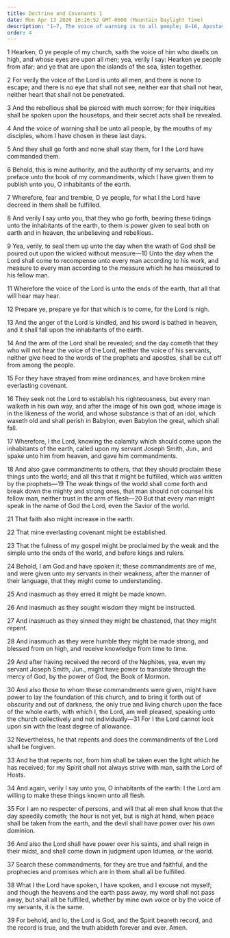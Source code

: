 ```yaml
---
title: Doctrine and Covenants 1
date: Mon Apr 13 2020 16:16:52 GMT-0600 (Mountain Daylight Time)
description: "1–7, The voice of warning is to all people; 8–16, Apostasy and wickedness precede the Second Coming; 17–23, Joseph Smith is called to restore to earth the Lord’s truths and powers; 24–33, The Book of Mormon is brought forth and the true Church is established; 34–36, Peace will be taken from the earth; 37–39, Search these commandments."
order: 4
---
```


1 Hearken, O ye people of my church, saith the voice of him who dwells on high, and whose eyes are upon all men; yea, verily I say: Hearken ye people from afar; and ye that are upon the islands of the sea, listen together.

2 For verily the voice of the Lord is unto all men, and there is none to escape; and there is no eye that shall not see, neither ear that shall not hear, neither heart that shall not be penetrated.

3 And the rebellious shall be pierced with much sorrow; for their iniquities shall be spoken upon the housetops, and their secret acts shall be revealed.

4 And the voice of warning shall be unto all people, by the mouths of my disciples, whom I have chosen in these last days.

5 And they shall go forth and none shall stay them, for I the Lord have commanded them.

6 Behold, this is mine authority, and the authority of my servants, and my preface unto the book of my commandments, which I have given them to publish unto you, O inhabitants of the earth.

7 Wherefore, fear and tremble, O ye people, for what I the Lord have decreed in them shall be fulfilled.

8 And verily I say unto you, that they who go forth, bearing these tidings unto the inhabitants of the earth, to them is power given to seal both on earth and in heaven, the unbelieving and rebellious.

9 Yea, verily, to seal them up unto the day when the wrath of God shall be poured out upon the wicked without measure—10 Unto the day when the Lord shall come to recompense unto every man according to his work, and measure to every man according to the measure which he has measured to his fellow man.

11 Wherefore the voice of the Lord is unto the ends of the earth, that all that will hear may hear.

12 Prepare ye, prepare ye for that which is to come, for the Lord is nigh.

13 And the anger of the Lord is kindled, and his sword is bathed in heaven, and it shall fall upon the inhabitants of the earth.

14 And the arm of the Lord shall be revealed; and the day cometh that they who will not hear the voice of the Lord, neither the voice of his servants, neither give heed to the words of the prophets and apostles, shall be cut off from among the people.

15 For they have strayed from mine ordinances, and have broken mine everlasting covenant.

16 They seek not the Lord to establish his righteousness, but every man walketh in his own way, and after the image of his own god, whose image is in the likeness of the world, and whose substance is that of an idol, which waxeth old and shall perish in Babylon, even Babylon the great, which shall fall.

17 Wherefore, I the Lord, knowing the calamity which should come upon the inhabitants of the earth, called upon my servant Joseph Smith, Jun., and spake unto him from heaven, and gave him commandments.

18 And also gave commandments to others, that they should proclaim these things unto the world; and all this that it might be fulfilled, which was written by the prophets—19 The weak things of the world shall come forth and break down the mighty and strong ones, that man should not counsel his fellow man, neither trust in the arm of flesh—20 But that every man might speak in the name of God the Lord, even the Savior of the world.

21 That faith also might increase in the earth.

22 That mine everlasting covenant might be established.

23 That the fulness of my gospel might be proclaimed by the weak and the simple unto the ends of the world, and before kings and rulers.

24 Behold, I am God and have spoken it; these commandments are of me, and were given unto my servants in their weakness, after the manner of their language, that they might come to understanding.

25 And inasmuch as they erred it might be made known.

26 And inasmuch as they sought wisdom they might be instructed.

27 And inasmuch as they sinned they might be chastened, that they might repent.

28 And inasmuch as they were humble they might be made strong, and blessed from on high, and receive knowledge from time to time.

29 And after having received the record of the Nephites, yea, even my servant Joseph Smith, Jun., might have power to translate through the mercy of God, by the power of God, the Book of Mormon.

30 And also those to whom these commandments were given, might have power to lay the foundation of this church, and to bring it forth out of obscurity and out of darkness, the only true and living church upon the face of the whole earth, with which I, the Lord, am well pleased, speaking unto the church collectively and not individually—31 For I the Lord cannot look upon sin with the least degree of allowance.

32 Nevertheless, he that repents and does the commandments of the Lord shall be forgiven.

33 And he that repents not, from him shall be taken even the light which he has received; for my Spirit shall not always strive with man, saith the Lord of Hosts.

34 And again, verily I say unto you, O inhabitants of the earth: I the Lord am willing to make these things known unto all flesh.

35 For I am no respecter of persons, and will that all men shall know that the day speedily cometh; the hour is not yet, but is nigh at hand, when peace shall be taken from the earth, and the devil shall have power over his own dominion.

36 And also the Lord shall have power over his saints, and shall reign in their midst, and shall come down in judgment upon Idumea, or the world.

37 Search these commandments, for they are true and faithful, and the prophecies and promises which are in them shall all be fulfilled.

38 What I the Lord have spoken, I have spoken, and I excuse not myself; and though the heavens and the earth pass away, my word shall not pass away, but shall all be fulfilled, whether by mine own voice or by the voice of my servants, it is the same.

39 For behold, and lo, the Lord is God, and the Spirit beareth record, and the record is true, and the truth abideth forever and ever. Amen.

